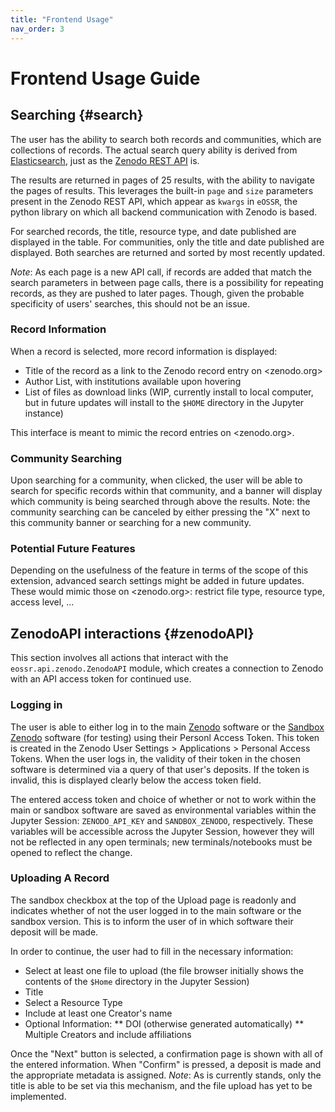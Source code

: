 ```yaml
---
title: "Frontend Usage"
nav_order: 3
---
```


# Frontend Usage Guide

## Searching {#search}

The user has the ability to search both records and communities, which are collections of records. The actual search query ability is derived from [Elasticsearch](https://www.elastic.co/guide/en/elasticsearch/reference/current/query-dsl-query-string-query.html), just as the [Zenodo REST API](https://developers.zenodo.org/#rest-api) is.

The results are returned in pages of 25 results, with the ability to navigate the pages of results. This leverages the built-in `page` and `size` parameters present in the Zenodo REST API, which appear as `kwargs` in `eOSSR`, the python library on which all backend communication with Zenodo is based.

For searched records, the title, resource type, and date published are displayed in the table. For communities, only the title and date published are displayed. Both searches are returned and sorted by most recently updated.

*Note*: As each page is a new API call, if records are added that match the search parameters in between page calls, there is a possibility for repeating records, as they are pushed to later pages. Though, given the probable specificity of users' searches, this should not be an issue.

### Record Information
When a record is selected, more record information is displayed:
* Title of the record as a link to the Zenodo record entry on <zenodo.org>
* Author List, with institutions available upon hovering
* List of files as download links (WIP, currently install to local computer, but in future updates will install to the `$HOME` directory in the Jupyter instance)

This interface is meant to mimic the record entries on <zenodo.org>.

### Community Searching
Upon searching for a community, when clicked, the user will be able to search for specific records within that community, and a banner will display which community is being searched through above the results. Note: the community searching can be canceled by either pressing the "X" next to this community banner or searching for a new community.

### Potential Future Features
Depending on the usefulness of the feature in terms of the scope of this extension, advanced search settings might be added in future updates. These would mimic those on <zenodo.org>: restrict file type, resource type, access level, ...


## ZenodoAPI interactions {#zenodoAPI}
This section involves all actions that interact with the `eossr.api.zenodo.ZenodoAPI` module, which creates a connection to Zenodo with an API access token for continued use.

### Logging in
The user is able to either log in to the main [Zenodo](zenodo.org) software or the [Sandbox Zenodo](sandbox.zenodo.org) software (for testing) using their Personl Access Token. This token is created in the Zenodo User Settings > Applications > Personal Access Tokens. When the user logs in, the validity of their token in the chosen software is determined via a query of that user's deposits. If the token is invalid, this is displayed clearly below the access token field.

The entered access token and choice of whether or not to work within the main or sandbox software are saved as environmental variables within the Jupyter Session: `ZENODO_API_KEY` and `SANDBOX_ZENODO`, respectively. These variables will be accessible across the Jupyter Session, however they will not be reflected in any open terminals; new terminals/notebooks must be opened to reflect the change.

### Uploading A Record
The sandbox checkbox at the top of the Upload page is readonly and indicates whether of not the user logged in to the main software or the sandbox version. This is to inform the user of in which software their deposit will be made.

In order to continue, the user had to fill in the necessary information:
* Select at least one file to upload (the file browser initially shows the contents of the `$Home` directory in the Jupyter Session)
* Title
* Select a Resource Type
* Include at least one Creator's name
* Optional Information:
** DOI (otherwise generated automatically)
** Multiple Creators and include affiliations

Once the "Next" button is selected, a confirmation page is shown with all of the entered information. When "Confirm" is pressed, a deposit is made and the appropriate metadata is assigned.
*Note*: As is currently stands, only the title is able to be set via this mechanism, and the file upload has yet to be implemented.